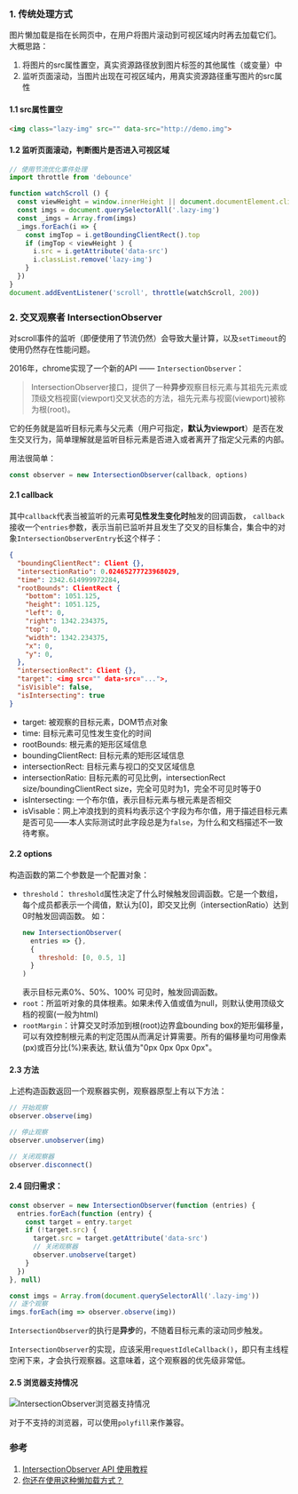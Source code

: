 ### 1. 传统处理方式
图片懒加载是指在长网页中，在用户将图片滚动到可视区域内时再去加载它们。
大概思路：
1. 将图片的src属性置空，真实资源路径放到图片标签的其他属性（或变量）中
2. 监听页面滚动，当图片出现在可视区域内，用真实资源路径重写图片的src属性

#### 1.1 src属性置空
```html
<img class="lazy-img" src="" data-src="http://demo.img">
```

#### 1.2 监听页面滚动，判断图片是否进入可视区域
```js
// 使用节流优化事件处理
import throttle from 'debounce'

function watchScroll () {
  const viewHeight = window.innerHeight || document.documentElement.clientHeight
  const imgs = document.querySelectorAll('.lazy-img')
  const _imgs = Array.from(imgs)
  _imgs.forEach(i => {
    const imgTop = i.getBoundingClientRect().top
    if (imgTop < viewHeight ) {
      i.src = i.getAttribute('data-src')
      i.classList.remove('lazy-img')
    }
  })
}
document.addEventListener('scroll', throttle(watchScroll, 200))
```

### 2. 交叉观察者 IntersectionObserver
对scroll事件的监听（即便使用了节流仍然）会导致大量计算，以及`setTimeout`的使用仍然存在性能问题。

2016年，chrome实现了一个新的API —— `IntersectionObserver`：
> IntersectionObserver接口，提供了一种**异步**观察目标元素与其祖先元素或顶级文档视窗(viewport)交叉状态的方法，祖先元素与视窗(viewport)被称为根(root)。

它的任务就是监听目标元素与父元素（用户可指定，**默认为viewport**）是否在发生交叉行为，简单理解就是监听目标元素是否进入或者离开了指定父元素的内部。

用法很简单：
```js
const observer = new IntersectionObserver(callback, options) 
```

#### 2.1 callback
其中`callback`代表当被监听的元素**可见性发生变化时**触发的回调函数， `callback`接收一个`entries`参数，表示当前已监听并且发生了交叉的目标集合，集合中的对象`IntersectionObserverEntry`长这个样子：
```json
{
  "boundingClientRect": Client {},
  "intersectionRatio": 0.02465277723968029,
  "time": 2342.614999972284,
  "rootBounds": ClientRect {
    "bottom": 1051.125,
    "height": 1051.125,
    "left": 0,
    "right": 1342.234375,
    "top": 0,
    "width": 1342.234375,
    "x": 0,
    "y": 0,
  },
  "intersectionRect": Client {},
  "target": <img src="" data-src="...">,
  "isVisible": false,
  "isIntersecting": true
}
```

- target: 被观察的目标元素，DOM节点对象
- time: 目标元素可见性发生变化的时间
- rootBounds: 根元素的矩形区域信息
- boundingClientRect: 目标元素的矩形区域信息
- intersectionRect: 目标元素与视口的交叉区域信息
- intersectionRatio: 目标元素的可见比例，intersectionRect size/boundingClientRect size，完全可见时为1，完全不可见时等于0
- isIntersecting: 一个布尔值，表示目标元素与根元素是否相交
- isVisable：网上冲浪找到的资料均表示这个字段为布尔值，用于描述目标元素是否可见——本人实际测试时此字段总是为`false`，为什么和文档描述不一致待考察。

#### 2.2 options
构造函数的第二个参数是一个配置对象：
- `threshold`：
  `threshold`属性决定了什么时候触发回调函数。它是一个数组，每个成员都表示一个阈值，默认为[0]，即交叉比例（intersectionRatio）达到0时触发回调函数。
  如：
  ```js
  new IntersectionObserver(
    entries => {},
    {
      threshold: [0, 0.5, 1]
    }
  )
  ```
  表示目标元素0%、50%、100% 可见时，触发回调函数。
- `root`：所监听对象的具体根素。如果未传入值或值为null，则默认使用顶级文档的视窗(一般为html)
- `rootMargin`：计算交叉时添加到根(root)边界盒bounding box的矩形偏移量，可以有效控制根元素的判定范围从而满足计算需要。所有的偏移量均可用像素(px)或百分比(%)来表达, 默认值为"0px 0px 0px 0px"。

#### 2.3 方法
上述构造函数返回一个观察器实例，观察器原型上有以下方法：
```js
// 开始观察
observer.observe(img)

// 停止观察
observer.unobserver(img)

// 关闭观察器
observer.disconnect()
```

#### 2.4 回归需求：
```js
const observer = new IntersectionObserver(function (entries) {
  entries.forEach(function (entry) {
    const target = entry.target
    if (!target.src) {
      target.src = target.getAttribute('data-src')
      // 关闭观察器
      observer.unobserve(target)
    }
  })
}, null)

const imgs = Array.from(document.querySelectorAll('.lazy-img'))
// 逐个观察
imgs.forEach(img => observer.observe(img))
```

`IntersectionObserver`的执行是**异步**的，不随着目标元素的滚动同步触发。

`IntersectionObserver`的实现，应该采用`requestIdleCallback()`，即只有主线程空闲下来，才会执行观察器。这意味着，这个观察器的优先级非常低。

#### 2.5 浏览器支持情况
![IntersectionObserver浏览器支持情况](https://pic.downk.cc/item/5ece0196c2a9a83be55692c1.jpg)

对于不支持的浏览器，可以使用`polyfill`来作兼容。

### 参考
1. [IntersectionObserver API 使用教程](http://www.ruanyifeng.com/blog/2016/11/intersectionobserver_api.html)
2. [你还在使用这种懒加载方式？](https://juejin.im/post/5d7348c2f265da039d32f236)
